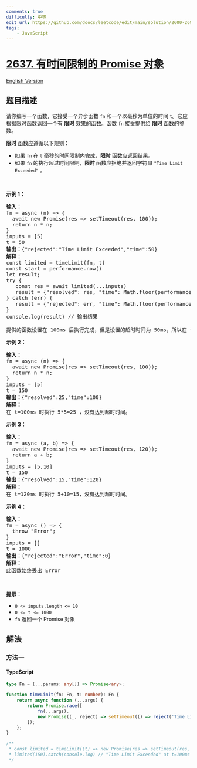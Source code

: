 ```yaml
---
comments: true
difficulty: 中等
edit_url: https://github.com/doocs/leetcode/edit/main/solution/2600-2699/2637.Promise%20Time%20Limit/README.md
tags:
    - JavaScript
---
```


<!-- problem:start -->

# [2637. 有时间限制的 Promise 对象](https://leetcode.cn/problems/promise-time-limit)

[English Version](/solution/2600-2699/2637.Promise%20Time%20Limit/README_EN.md)

## 题目描述

<!-- description:start -->

<p>请你编写一个函数，它接受一个异步函数 <code>fn</code>&nbsp;和一个以毫秒为单位的时间 <code>t</code>。它应根据限时函数返回一个有 <strong>限时</strong> 效果的函数。函数 <code>fn</code> 接受提供给 <strong>限时</strong> 函数的参数。</p>

<p><strong>限时</strong> 函数应遵循以下规则：</p>

<ul>
	<li>如果 <code>fn</code> 在 <code>t</code> 毫秒的时间限制内完成，<strong>限时</strong> 函数应返回结果。</li>
	<li>如果 <code>fn</code> 的执行超过时间限制，<strong>限时&nbsp;</strong>函数应拒绝并返回字符串 <code>"Time Limit Exceeded"</code> 。</li>
</ul>

<p>&nbsp;</p>

<p><b>示例 1：</b></p>

<pre>
<strong>输入：</strong>
fn = async (n) =&gt; { 
&nbsp; await new Promise(res =&gt; setTimeout(res, 100)); 
&nbsp; return n * n; 
}
inputs = [5]
t = 50
<strong>输出：</strong>{"rejected":"Time Limit Exceeded","time":50}
<strong>解释：</strong>
const limited = timeLimit(fn, t)
const start = performance.now()
let result;
try {
&nbsp; &nbsp;const res = await limited(...inputs)
&nbsp; &nbsp;result = {"resolved": res, "time": Math.floor(performance.now() - start)};
} catch (err) {
&nbsp;  result = {"rejected": err, "time": Math.floor(performance.now() - start)};
}
console.log(result) // 输出结果
<b>
</b>提供的函数设置在 100ms 后执行完成，但是设置的超时时间为 50ms，所以在 t=50ms 时拒绝因为达到了超时时间。
</pre>

<p><b>示例 2：</b></p>

<pre>
<strong>输入：</strong>
fn = async (n) =&gt; { 
&nbsp; await new Promise(res =&gt; setTimeout(res, 100)); 
&nbsp; return n * n; 
}
inputs = [5]
t = 150
<strong>输出：</strong>{"resolved":25,"time":100}
<strong>解释：</strong>
在 t=100ms 时执行 5*5=25 ，没有达到超时时间。
</pre>

<p><b>示例 3：</b></p>

<pre>
<strong>输入：</strong>
fn = async (a, b) =&gt; { 
&nbsp; await new Promise(res =&gt; setTimeout(res, 120)); 
&nbsp; return a + b; 
}
inputs = [5,10]
t = 150
<strong>输出：</strong>{"resolved":15,"time":120}
<strong>解释：</strong><b>
</b>在 t=120ms 时执行 5+10=15，没有达到超时时间。
</pre>

<p><b>示例 4：</b></p>

<pre>
<strong>输入：</strong>
fn = async () =&gt; { 
&nbsp; throw "Error";
}
inputs = []
t = 1000
<strong>输出：</strong>{"rejected":"Error","time":0}
<strong>解释：</strong>
此函数始终丢出 Error</pre>

<p>&nbsp;</p>

<p><b>提示：</b></p>

<ul>
	<li><code>0 &lt;= inputs.length &lt;= 10</code></li>
	<li><code>0 &lt;= t &lt;= 1000</code></li>
	<li><code>fn</code> 返回一个 Promise 对象</li>
</ul>

<!-- description:end -->

## 解法

<!-- solution:start -->

### 方法一

<!-- tabs:start -->

#### TypeScript

```ts
type Fn = (...params: any[]) => Promise<any>;

function timeLimit(fn: Fn, t: number): Fn {
    return async function (...args) {
        return Promise.race([
            fn(...args),
            new Promise((_, reject) => setTimeout(() => reject('Time Limit Exceeded'), t)),
        ]);
    };
}

/**
 * const limited = timeLimit((t) => new Promise(res => setTimeout(res, t)), 100);
 * limited(150).catch(console.log) // "Time Limit Exceeded" at t=100ms
 */
```

<!-- tabs:end -->

<!-- solution:end -->

<!-- problem:end -->
